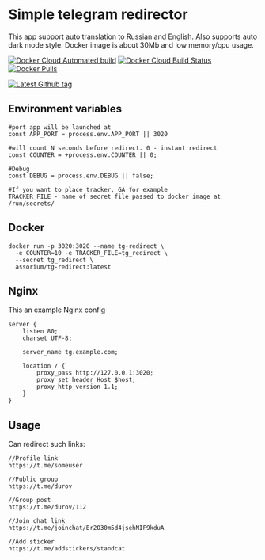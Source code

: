 # Simple telegram redirector
This app support auto translation to Russian and English. Also supports auto dark mode style. Docker image is about 30Mb and low memory/cpu usage.

[![Docker Cloud Automated build](https://img.shields.io/docker/cloud/automated/assorium/tg-redirect?style=for-the-badge "Docker Cloud Automated build")](https://hub.docker.com/r/assorium/tg-redirect "Docker Cloud Automated build")
[![Docker Cloud Build Status](https://img.shields.io/docker/cloud/build/assorium/tg-redirect?style=for-the-badge "Docker Cloud Build Status")](https://hub.docker.com/r/assorium/tg-redirect "Docker Cloud Build Status")
[![Docker Pulls](https://img.shields.io/docker/pulls/assorium/tg-redirect?style=for-the-badge "Docker Pulls")](https://hub.docker.com/r/assorium/tg-redirect "Docker Pulls")  <br/>

[![Latest Github tag](https://img.shields.io/github/v/tag/mrspartak/tg-redirect?sort=date&style=for-the-badge "Latest Github tag")](https://github.com/mrspartak/tg-redirect/releases "Latest Github tag")

## Environment variables
    #port app will be launched at
    const APP_PORT = process.env.APP_PORT || 3020

    #will count N seconds before redirect. 0 - instant redirect
    const COUNTER = +process.env.COUNTER || 0;

    #Debug
    const DEBUG = process.env.DEBUG || false;

    #If you want to place tracker, GA for example
    TRACKER_FILE - name of secret file passed to docker image at /run/secrets/
    
## Docker
```
docker run -p 3020:3020 --name tg-redirect \
  -e COUNTER=10 -e TRACKER_FILE=tg_redirect \
  --secret tg_redirect \
  assorium/tg-redirect:latest
```

## Nginx
This an example Nginx config

```
server {
    listen 80;
    charset UTF-8;
        
    server_name tg.example.com;
    
    location / {
        proxy_pass http://127.0.0.1:3020;
        proxy_set_header Host $host;
        proxy_http_version 1.1;
    }
}
```

## Usage
Can redirect such links:
```
//Profile link
https://t.me/someuser

//Public group
https://t.me/durov

//Group post
https://t.me/durov/112

//Join chat link
https://t.me/joinchat/Br2O30m5d4jsehNIF9kduA

//Add sticker
https://t.me/addstickers/standcat
```
